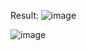 Result:
![image](https://github.com/NguyenKhue/CustomDropdownMenu/assets/121930221/5dfa79d7-a09b-43a2-baff-14bb989dc5ab)

![image](https://github.com/NguyenKhue/CustomDropdownMenu/assets/121930221/82a99b38-7cfe-4fff-97dd-6af2d31056ca)
